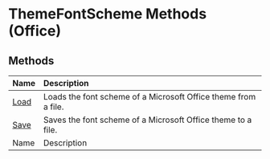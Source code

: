 
# ThemeFontScheme Methods (Office)

## Methods



|**Name**|**Description**|
|:-----|:-----|
| [Load](a9ac928e-904f-70bd-1e96-932243204d73.md)|Loads the font scheme of a Microsoft Office theme from a file.|
| [Save](4adbeac7-b5cf-327e-f999-4dd2d721755d.md)|Saves the font scheme of a Microsoft Office theme to a file.|
|Name|Description|
